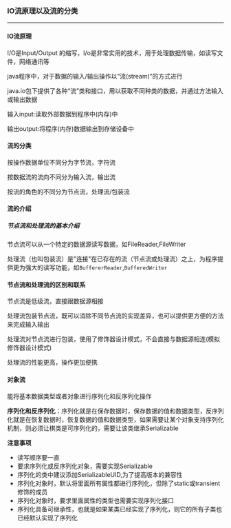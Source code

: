 ﻿### IO流原理以及流的分类
---
#### IO流原理

I/O是Input/Output 的缩写，I/o是非常实用的技术，用于处理数据传输，如读写文件，网络通讯等

java程序中，对于数据的输入/输出操作以“流(stream)”的方式进行

java.io包下提供了各种“流”类和接口，用以获取不同种类的数据，并通过方法输入或输出数据

输入input:读取外部数据到程序中(内存)中

输出output:将程序(内存)数据输出到存储设备中

#### 流的分类

按操作数据单位不同分为字节流，字符流

按数据流的流向不同分为输入流，输出流

按流的角色的不同分为节点流，处理流/包装流


#### 流的介绍

##### 节点流和处理流的基本介绍

节点流可以从一个特定的数据源读写数据，如FileReader,FileWriter

处理流（也叫包装流）是"连接"在已存在的流（节点流或处理流）之上，为程序提供更为强大的读写功能，如`BuffererReader`,`BufferedWriter`

#### 节点流和处理流的区别和联系

节点流是低级流，直接跟数据源相接

处理流包装节点流，既可以消除不同节点流的实现差异，也可以提供更方便的方法来完成输入输出

处理流对节点流进行包装，使用了修饰器设计模式，不会直接与数据源相连(模拟修饰器设计模式)

处理流的性能更高，操作更加便携

#### 对象流

能将基本数据类型或者对象进行序列化和反序列化操作

**序列化和反序列化**：序列化就是在保存数据时，保存数据的值和数据类型，反序列化就是在恢复数据时，恢复数据的值和数据类型，如果需要让某个对象支持序列化机制，则必须让棋类是可序列化的，需要让该类继承Serializable

**注意事项**

- 读写顺序要一直
- 要求序列化或反序列化对象，需要实现Serializable
- 序列化的类中建议添加SerializableUID,为了提高版本的兼容性
- 序列化对象时，默认将里面所有属性都进行序列化，但除了static或transient修饰的成员
- 序列化对象时，要求里面属性的类型也需要实现序列化接口
- 序列化具备可继承性，也就是如果某类已经实现了序列化，则它的所有子类也已经默认实现了序列化




